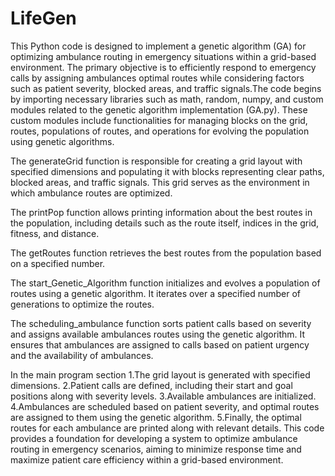 # LifeGen
This Python code is designed to implement a genetic algorithm (GA) for optimizing ambulance routing in emergency situations within a grid-based environment. The primary objective is to efficiently respond to emergency calls by assigning ambulances optimal routes while considering factors such as patient severity, blocked areas, and traffic signals.The code begins by importing necessary libraries such as math, random, numpy, and custom modules related to the genetic algorithm implementation (GA.py). These custom modules include functionalities for managing blocks on the grid, routes, populations of routes, and operations for evolving the population using genetic algorithms.

The generateGrid function is responsible for creating a grid layout with specified dimensions and populating it with blocks representing clear paths, blocked areas, and traffic signals. This grid serves as the environment in which ambulance routes are optimized.

The printPop function allows printing information about the best routes in the population, including details such as the route itself, indices in the grid, fitness, and distance.

The getRoutes function retrieves the best routes from the population based on a specified number.

The start_Genetic_Algorithm function initializes and evolves a population of routes using a genetic algorithm. It iterates over a specified number of generations to optimize the routes.

The scheduling_ambulance function sorts patient calls based on severity and assigns available ambulances routes using the genetic algorithm. It ensures that ambulances are assigned to calls based on patient urgency and the availability of ambulances.

In the main program section
1.The grid layout is generated with specified dimensions.
2.Patient calls are defined, including their start and goal positions along with severity levels.
3.Available ambulances are initialized.
4.Ambulances are scheduled based on patient severity, and optimal routes are assigned to them using the genetic algorithm.
5.Finally, the optimal routes for each ambulance are printed along with relevant details. This code provides a foundation for developing a system to optimize ambulance routing in emergency scenarios, aiming to minimize response time and maximize patient care efficiency within a grid-based environment.
